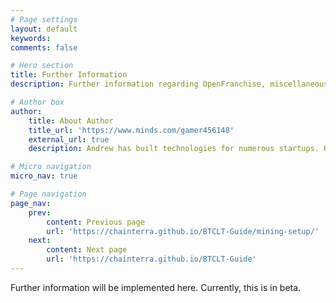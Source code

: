```yaml
---
# Page settings
layout: default
keywords:
comments: false

# Hero section
title: Further Information
description: Further information regarding OpenFranchise, miscellaneous information, comments, logs and/or updates

# Author box
author:
    title: About Author
    title_url: 'https://www.minds.com/gamer456148'
    external_url: true
    description: Andrew has built technologies for numerous startups. He currently does research in Computational Genomics, Distributed Systems, and Quantum Computing. He is a Copt, and likes to play a variety of sports or build things in his free time.

# Micro navigation
micro_nav: true

# Page navigation
page_nav:
    prev:
        content: Previous page
        url: 'https://chainterra.github.io/BTCLT-Guide/mining-setup/'
    next:
        content: Next page
        url: 'https://chainterra.github.io/BTCLT-Guide'
---
```


Further information will be implemented here.  Currently, this is in beta.
